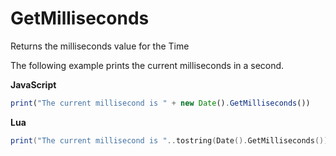 # GetMilliseconds

Returns the milliseconds value for the Time

The following example prints the current milliseconds in a second.

**JavaScript**
```js
print("The current millisecond is " + new Date().GetMilliseconds())
```

**Lua**
```lua
print("The current millisecond is "..tostring(Date().GetMilliseconds()))
```